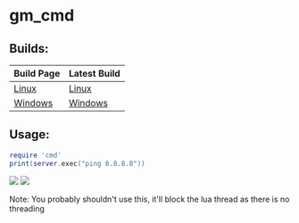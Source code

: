 gm_cmd
==========

Builds:
-------

| Build Page | Latest Build |
|-------------------------------------------------|--------------------------------------------------------------------------------------------------|
| [Linux](http://build.glua.me/job/gm_cmd_linux/) | [Linux](http://build.glua.me/job/gm_cmd_linux/lastSuccessfulBuild/artifact/bin/gm_cmd_linux.dll) |
| [Windows](http://build.glua.me/job/gm_cmd_win/) | [Windows](http://build.glua.me/job/gm_cmd_win/lastSuccessfulBuild/artifact/bin/gm_cmd_win32.dll) |

Usage:
--------
```lua
require 'cmd'
print(server.exec("ping 8.8.8.8"))
```

![](https://s3-eu-west-1.amazonaws.com/jamie-share/ShareX/2015/03/2015-03-01_08-53-45.png)
![](https://s3-eu-west-1.amazonaws.com/jamie-share/ShareX/2015/03/2015-03-01_08-56-24.png)

Note: You probably shouldn't use this, it'll block the lua thread as there is no threading
